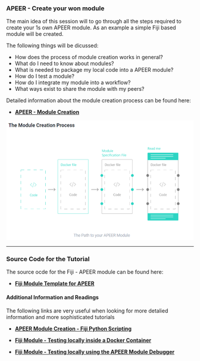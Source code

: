 ### APEER - Create your won module

The main idea of this session will to go through all the steps required to create your 1s own APEER module.
As an example a simple Fiji based module will be created.

The following things will be dicussed:

* How does the process of module creation works in general?
* What do I need to know about modules?
* What is needed to package my local code into a APEER module?
* How do I test a module?
* How do I integrate my module into a workflow?
* What ways exist to share the module with my peers?

Detailed information about the module creation process can be found here:

* **[APEER - Module Creation](https://docs.apeer.com/create-modules/the-apeer-architecture#the-module-creation-process)**

![APEER - Module Creation process](apeer_module_creation.png)

----


### Source Code for the Tutorial

The source ocde for the Fiji - APEER module can be found here:

* **[Fiji Module Template for APEER](https://github.com/zeiss-microscopy/OAD/tree/master/Apeer/modules/fiji_module_template)**


#### Additional Information and Readings

The following links are very useful when looking for more detalied information and more sophisticated tutorials

* **[APEER Module Creation - Fiji Python Scripting](https://docs.apeer.com/tutorials/fiji-python-scripting)**

* **[Fiji Module - Testing locally inside a Docker Container](https://github.com/zeiss-microscopy/OAD/blob/master/Apeer/modules/fiji_module_template/test_module_locally.md)**

* **[Fiji Module - Testing locally using the APEER Module Debugger](https://docs.apeer.com/create-modules/module-debugging)**